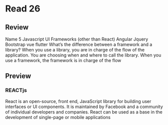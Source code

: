 # Read 26

## Review

Name 5 Javascript UI Frameworks (other than React)
Angular
Jquery
Bootstrap
vue
flutter
What’s the difference between a framework and a library?
When you use a library, you are in charge of the flow of the application. You are choosing when and where to call the library. When you use a framework, the framework is in charge of the flow

## Preview

### REACTjs

React is an open-source, front end, JavaScript library for building user interfaces or UI components. It is maintained by Facebook and a community of individual developers and companies. React can be used as a base in the development of single-page or mobile applications